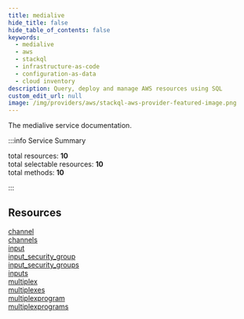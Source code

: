 ```yaml
---
title: medialive
hide_title: false
hide_table_of_contents: false
keywords:
  - medialive
  - aws
  - stackql
  - infrastructure-as-code
  - configuration-as-data
  - cloud inventory
description: Query, deploy and manage AWS resources using SQL
custom_edit_url: null
image: /img/providers/aws/stackql-aws-provider-featured-image.png
---
```


The medialive service documentation.

:::info Service Summary

<div class="row">
<div class="providerDocColumn">
<span>total resources:&nbsp;<b>10</b></span><br />
<span>total selectable resources:&nbsp;<b>10</b></span><br />
<span>total methods:&nbsp;<b>10</b></span><br />
</div>
</div>

:::

## Resources
<div class="row">
<div class="providerDocColumn">
<a href="/providers/aws/medialive/channel/">channel</a><br />
<a href="/providers/aws/medialive/channels/">channels</a><br />
<a href="/providers/aws/medialive/input/">input</a><br />
<a href="/providers/aws/medialive/input_security_group/">input_security_group</a><br />
<a href="/providers/aws/medialive/input_security_groups/">input_security_groups</a>
</div>
<div class="providerDocColumn">
<a href="/providers/aws/medialive/inputs/">inputs</a><br />
<a href="/providers/aws/medialive/multiplex/">multiplex</a><br />
<a href="/providers/aws/medialive/multiplexes/">multiplexes</a><br />
<a href="/providers/aws/medialive/multiplexprogram/">multiplexprogram</a><br />
<a href="/providers/aws/medialive/multiplexprograms/">multiplexprograms</a>
</div>
</div>